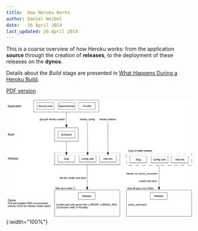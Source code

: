 ```yaml
---
title:  How Heroku Works
author: Daniel Weibel
date:   26 April 2014
last_updated: 26 April 2014
---
```


This is a coarse overview of how Heroku works: from the application **source** through the creation of **releases**, to the deployment of these releases on the **dynos**.

Details about the *Build* stage are presented in [What Happens During a Heroku Build](heroku-build.html).

[PDF version](assets/how-heroku-works.pdf)

![How Heroku Works](assets/how-heroku-works.png){:width="100%"}
